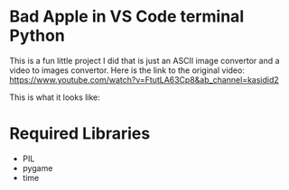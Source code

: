 # Bad Apple in VS Code terminal Python
This is a fun little project I did that is just an ASCII image convertor and a video to images convertor.
Here is the link to the original video: https://www.youtube.com/watch?v=FtutLA63Cp8&ab_channel=kasidid2

This is what it looks like:



# Required Libraries
* PIL
* pygame
* time
